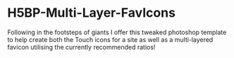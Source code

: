 H5BP-Multi-Layer-FavIcons
=========================

Following in the footsteps of giants I offer this tweaked photoshop template to help create both the Touch icons for a site as well as a multi-layered favicon utilising the currently recommended ratios!